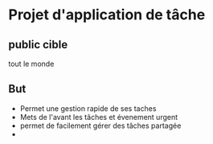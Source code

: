 # Projet d'application de tâche

## public cible

tout le monde

## But

- Permet une gestion rapide de ses taches
- Mets de l'avant les tâches et évenement urgent
- permet de facilement gérer des tâches partagée
- 